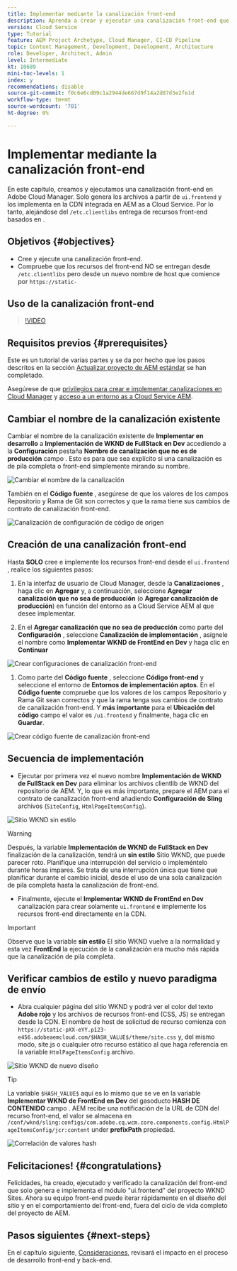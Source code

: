 ```yaml
---
title: Implementar mediante la canalización front-end
description: Aprenda a crear y ejecutar una canalización front-end que genere recursos front-end y se implemente en la CDN integrada en AEM as a Cloud Service.
version: Cloud Service
type: Tutorial
feature: AEM Project Archetype, Cloud Manager, CI-CD Pipeline
topic: Content Management, Development, Development, Architecture
role: Developer, Architect, Admin
level: Intermediate
kt: 10689
mini-toc-levels: 1
index: y
recommendations: disable
source-git-commit: f0c6e6cd09c1a2944de667d9f14a2d87d3e2fe1d
workflow-type: tm+mt
source-wordcount: '701'
ht-degree: 0%

---
```



# Implementar mediante la canalización front-end

En este capítulo, creamos y ejecutamos una canalización front-end en Adobe Cloud Manager. Solo genera los archivos a partir de `ui.frontend` y los implementa en la CDN integrada en AEM as a Cloud Service. Por lo tanto, alejándose del  `/etc.clientlibs` entrega de recursos front-end basados en .


## Objetivos {#objectives}

* Cree y ejecute una canalización front-end.
* Compruebe que los recursos del front-end NO se entregan desde `/etc.clientlibs` pero desde un nuevo nombre de host que comience por `https://static-`

## Uso de la canalización front-end

>[!VIDEO](https://video.tv.adobe.com/v/3409420/)

## Requisitos previos {#prerequisites}

Este es un tutorial de varias partes y se da por hecho que los pasos descritos en la sección [Actualizar proyecto de AEM estándar](./update-project.md) se han completado.

Asegúrese de que [privilegios para crear e implementar canalizaciones en Cloud Manager](https://experienceleague.adobe.com/docs/experience-manager-cloud-manager/content/requirements/users-and-roles.html?lang=en#role-definitions) y [acceso a un entorno as a Cloud Service AEM](https://experienceleague.adobe.com/docs/experience-manager-cloud-service/content/implementing/using-cloud-manager/manage-environments.html).

## Cambiar el nombre de la canalización existente

Cambiar el nombre de la canalización existente de __Implementar en desarrollo__ a  __Implementación de WKND de FullStack en Dev__ accediendo a la __Configuración__ pestaña __Nombre de canalización que no es de producción__ campo . Esto es para que sea explícito si una canalización es de pila completa o front-end simplemente mirando su nombre.

![Cambiar el nombre de la canalización](assets/fullstack-wknd-deploy-dev-pipeline.png)


También en el __Código fuente__ , asegúrese de que los valores de los campos Repositorio y Rama de Git son correctos y que la rama tiene sus cambios de contrato de canalización front-end.

![Canalización de configuración de código de origen](assets/fullstack-wknd-source-code-config.png)


## Creación de una canalización front-end

Hasta __SOLO__ cree e implemente los recursos front-end desde el `ui.frontend` , realice los siguientes pasos:

1. En la interfaz de usuario de Cloud Manager, desde la __Canalizaciones__ , haga clic en __Agregar__ y, a continuación, seleccione __Agregar canalización que no sea de producción__ (o __Agregar canalización de producción__) en función del entorno as a Cloud Service AEM al que desee implementar.

1. En el __Agregar canalización que no sea de producción__ como parte del __Configuración__ , seleccione __Canalización de implementación__ , asígnele el nombre como __Implementar WKND de FrontEnd en Dev__ y haga clic en __Continuar__

![Crear configuraciones de canalización front-end](assets/create-frontend-pipeline-configs.png)

1. Como parte del __Código fuente__ , seleccione __Código front-end__ y seleccione el entorno de __Entornos de implementación aptos__. En el __Código fuente__ compruebe que los valores de los campos Repositorio y Rama Git sean correctos y que la rama tenga sus cambios de contrato de canalización front-end.
Y __más importante__ para el __Ubicación del código__ campo el valor es `/ui.frontend` y finalmente, haga clic en __Guardar__.

![Crear código fuente de canalización front-end](assets/create-frontend-pipeline-source-code.png)


## Secuencia de implementación

* Ejecutar por primera vez el nuevo nombre __Implementación de WKND de FullStack en Dev__ para eliminar los archivos clientlib de WKND del repositorio de AEM. Y, lo que es más importante, prepare el AEM para el contrato de canalización front-end añadiendo __Configuración de Sling__ archivos (`SiteConfig`, `HtmlPageItemsConfig`).

![Sitio WKND sin estilo](assets/unstyled-wknd-site.png)

>[!WARNING]
>
>Después, la variable __Implementación de WKND de FullStack en Dev__ finalización de la canalización, tendrá un __sin estilo__ Sitio WKND, que puede parecer roto. Planifique una interrupción del servicio o impleméntelo durante horas impares. Se trata de una interrupción única que tiene que planificar durante el cambio inicial, desde el uso de una sola canalización de pila completa hasta la canalización de front-end.


* Finalmente, ejecute el __Implementar WKND de FrontEnd en Dev__ canalización para crear solamente `ui.frontend` e implemente los recursos front-end directamente en la CDN.

>[!IMPORTANT]
>
>Observe que la variable __sin estilo__ El sitio WKND vuelve a la normalidad y esta vez __FrontEnd__ la ejecución de la canalización era mucho más rápida que la canalización de pila completa.

## Verificar cambios de estilo y nuevo paradigma de envío

* Abra cualquier página del sitio WKND y podrá ver el color del texto __Adobe rojo__ y los archivos de recursos front-end (CSS, JS) se entregan desde la CDN. El nombre de host de solicitud de recurso comienza con `https://static-pXX-eYY.p123-e456.adobeaemcloud.com/$HASH_VALUE$/theme/site.css` y, del mismo modo, site.js o cualquier otro recurso estático al que haga referencia en la variable `HtmlPageItemsConfig` archivo.


![Sitio WKND de nuevo diseño](assets/newly-styled-wknd-site.png)



>[!TIP]
>
>La variable `$HASH_VALUE$` aquí es lo mismo que se ve en la variable __Implementar WKND de FrontEnd en Dev__  del gasoducto __HASH DE CONTENIDO__ campo . AEM recibe una notificación de la URL de CDN del recurso front-end, el valor se almacena en `/conf/wknd/sling:configs/com.adobe.cq.wcm.core.components.config.HtmlPageItemsConfig/jcr:content` under __prefixPath__ propiedad.


![Correlación de valores hash](assets/hash-value-correlartion.png)



## Felicitaciones! {#congratulations}

Felicidades, ha creado, ejecutado y verificado la canalización del front-end que solo genera e implementa el módulo &quot;ui.frontend&quot; del proyecto WKND Sites. Ahora su equipo front-end puede iterar rápidamente en el diseño del sitio y en el comportamiento del front-end, fuera del ciclo de vida completo del proyecto de AEM.

## Pasos siguientes {#next-steps}

En el capítulo siguiente, [Consideraciones](considerations.md), revisará el impacto en el proceso de desarrollo front-end y back-end.

